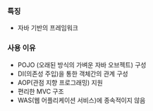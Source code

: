 ### 특징

- 자바 기반의 프레임워크



### 사용 이유

- POJO (오래된 방식의 가벼운 자바 오브젝트) 구성
- DI(의존성 주입)을 통한 객체간의 관계 구성
- AOP(관점 지향 프로그래밍) 지원
- 편리한 MVC 구조
- WAS(웹 어플리케이션 서비스)에 종속적이지 않음
